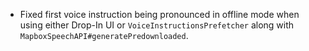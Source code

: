 - Fixed first voice instruction being pronounced in offline mode when using either Drop-In UI or `VoiceInstructionsPrefetcher` along with `MapboxSpeechAPI#generatePredownloaded`.
